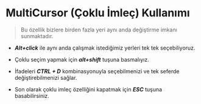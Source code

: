 # MultiCursor (Çoklu İmleç) Kullanımı
> Bu özellik bizlere birden fazla yeri aynı anda değiştirme imkanı sunmaktadır.

- ***Alt+click*** ile aynı anda çalışmak istediğimiz yerleri tek tek seçebiliyoruz.

- Çoklu seçim yapmak için ***alt+shift*** tuşuna basmalıyız.

- İfadeleri ***CTRL + D*** kombinasyonuyla seçebilmenizi ve tek seferde değiştirebilmenizi sağlar.

- Son olarak çoklu imleç özelliğini kapatmak için ***ESC*** tuşuna basabilirsiniz.